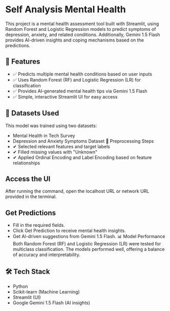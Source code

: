 # Self Analysis Mental Health
This project is a mental health assessment tool built with Streamlit, using Random Forest and Logistic Regression models to predict symptoms of depression, anxiety, and related conditions. Additionally, Gemini 1.5 Flash provides AI-driven insights and coping mechanisms based on the predictions.

## 🚀 Features
* ✅ Predicts multiple mental health conditions based on user inputs
* ✅ Uses Random Forest (RF) and Logistic Regression (LR) for classification
* ✅ Provides AI-generated mental health tips via Gemini 1.5 Flash
* ✅ Simple, interactive Streamlit UI for easy access

## 📌 Datasets Used
This model was trained using two datasets:
* Mental Health in Tech Survey
* Depression and Anxiety Symptoms Dataset
🔹 Preprocessing Steps
* ✔ Selected relevant features and target labels
* ✔ Filled missing values with "Unknown"
* ✔ Applied Ordinal Encoding and Label Encoding based on feature relationships

## Access the UI
After running the command, open the localhost URL or network URL provided in the terminal.

## Get Predictions
* Fill in the required fields.
* Click Get Prediction to receive mental health insights.
* Get AI-driven suggestions from Gemini 1.5 Flash.
📊 Model Performance
Both Random Forest (RF) and Logistic Regression (LR) were tested for multiclass classification. The models performed well, offering a balance of accuracy and interpretability.

## 🛠️ Tech Stack
* Python
* Scikit-learn (Machine Learning)
* Streamlit (UI)
* Google Gemini 1.5 Flash (AI insights)
